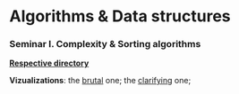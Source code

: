 # Algorithms & Data structures 

### Seminar I. Complexity & Sorting algorithms

[**Respective directory**](seminar_1)

**Vizualizations**: the [brutal](https://sortvisualizer.com/) one; the [clarifying](https://visualgo.net/en/sorting) one;
